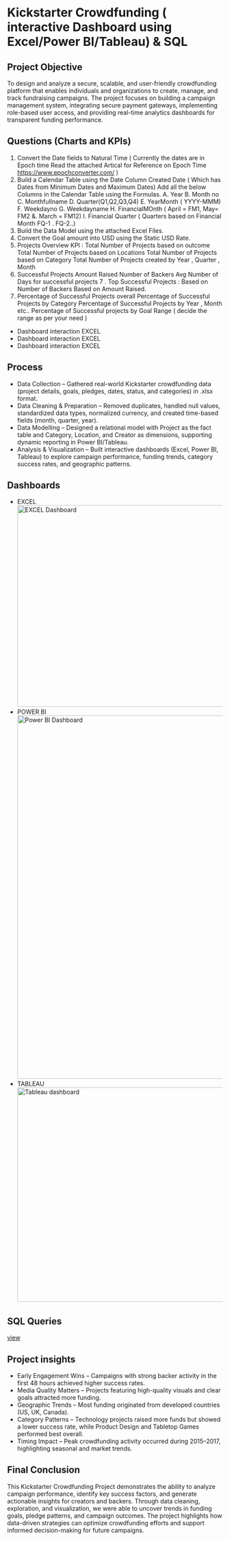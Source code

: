 # Kickstarter Crowdfunding ( interactive Dashboard using Excel/Power BI/Tableau) & SQL
## Project Objective
To design and analyze a secure, scalable, and user-friendly crowdfunding platform that enables individuals and organizations to create, manage, and track fundraising campaigns. The project focuses on building a campaign management system, integrating secure payment gateways, implementing role-based user access, and providing real-time analytics dashboards for transparent funding performance.

## Questions (Charts and KPIs)
1. Convert the Date fields to Natural Time ( Currently the dates are in Epoch time Read the attached Artical for Reference on Epoch Time 
             https://www.epochconverter.com/ )
2. Build a Calendar Table using the Date Column Created Date ( Which has Dates from Minimum Dates and Maximum Dates)
  Add all the below Columns in the Calendar Table using the Formulas.
   A. Year
   B. Month no
   C. Monthfullname
   D. Quarter(Q1,Q2,Q3,Q4)
   E. YearMonth ( YYYY-MMM)
   F. Weekdayno
   G. Weekdayname
   H. FinancialMOnth ( April = FM1, May= FM2  &. March = FM12)
   I. Financial Quarter ( Quarters based on Financial Month FQ-1 . FQ-2..)
3. Build the Data Model using the attached Excel Files.
4. Convert the Goal amount into USD using the Static USD Rate.
5. Projects Overview KPI :
     Total Number of Projects based on outcome 
     Total Number of Projects based on Locations
     Total Number of Projects based on  Category
     Total Number of Projects created by Year , Quarter , Month
6.  Successful Projects
     Amount Raised 
     Number of Backers
     Avg Number of Days for successful projects
7 . Top Successful Projects :
    Based on Number of Backers
    Based on Amount Raised.
8. Percentage of Successful Projects overall
   Percentage of Successful Projects  by Category
   Percentage of Successful Projects by Year , Month etc..
   Percentage of Successful projects by Goal Range ( decide the range as per your need )
- Dashboard interaction EXCEL
- Dashboard interaction EXCEL
- Dashboard interaction EXCEL

## Process
- Data Collection – Gathered real-world Kickstarter crowdfunding data (project details, goals, pledges, dates, status, and categories) in .xlsx format.
- Data Cleaning & Preparation – Removed duplicates, handled null values, standardized data types, normalized currency, and created time-based fields (month, quarter, year).
- Data Modelling – Designed a relational model with Project as the fact table and Category, Location, and Creator as dimensions, supporting dynamic reporting in Power BI/Tableau.
- Analysis & Visualization – Built interactive dashboards (Excel, Power BI, Tableau) to explore campaign performance, funding trends, category success rates, and geographic patterns.

## Dashboards
- EXCEL<img width="1144" height="471" alt="EXCEL Dashboard" src="https://github.com/user-attachments/assets/c8acce38-1826-446c-80cb-c9e5eaec24c9" />
- POWER BI<img width="1745" height="849" alt="Power BI Dashboard" src="https://github.com/user-attachments/assets/9902db1f-b026-4de3-9f45-44e608234d8a" />
- TABLEAU<img width="1137" height="501" alt="Tableau dashboard" src="https://github.com/user-attachments/assets/71d68119-b5f0-4dc3-ab75-329718e226e8" />

## SQL Queries
<a href="https://github.com/Rakshithabadiger/Kickstarter-Crowdfunding-/blob/main/Grp%201-crowdfundingKickstarter%20finalll.sql"> view</a>

## Project insights
- Early Engagement Wins – Campaigns with strong backer activity in the first 48 hours achieved higher success rates.
- Media Quality Matters – Projects featuring high-quality visuals and clear goals attracted more funding.
- Geographic Trends – Most funding originated from developed countries (US, UK, Canada).
- Category Patterns – Technology projects raised more funds but showed a lower success rate, while Product Design and Tabletop Games performed best overall.
- Timing Impact – Peak crowdfunding activity occurred during 2015–2017, highlighting seasonal and market trends.

## Final Conclusion
This Kickstarter Crowdfunding Project demonstrates the ability to analyze campaign performance, identify key success factors, and generate actionable insights for creators and backers. Through data cleaning, exploration, and visualization, we were able to uncover trends in funding goals, pledge patterns, and campaign outcomes. The project highlights how data-driven strategies can optimize crowdfunding efforts and support informed decision-making for future campaigns.
